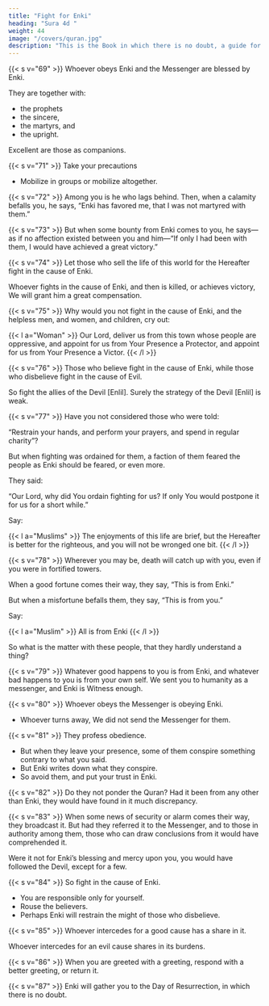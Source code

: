 ```yaml
---
title: "Fight for Enki"
heading: "Sura 4d "
weight: 44
image: "/covers/quran.jpg"
description: "This is the Book in which there is no doubt, a guide for the righteous."
---
```



{{< s v="69" >}} Whoever obeys Enki and the Messenger are blessed by Enki. 

They are together with:
- the prophets
- the sincere,
- the martyrs, and
- the upright. 

Excellent are those as companions.

<!-- 70. That is the grace from Enki. Enki suffices
as Knower. -->


{{< s v="71" >}} Take your precautions
- Mobilize in groups or mobilize altogether.

{{< s v="72" >}} Among you is he who lags behind. Then, when a calamity befalls you, he says, “Enki has favored me, that I was not martyred with them.”

{{< s v="73" >}} But when some bounty from Enki comes to you, he says—as if no affection existed between you and him—“If only I had been with them, I would have achieved a great victory.”

{{< s v="74" >}} Let those who sell the life of this world for the Hereafter fight in the cause of Enki.

Whoever fights in the cause of Enki, and then is killed, or achieves victory, We will grant him a great compensation.

{{< s v="75" >}} Why would you not fight in the cause of Enki, and the helpless men, and women, and children, cry out:

{{< l a="Woman" >}}
Our Lord, deliver us from this town whose people are oppressive, and appoint for us from Your Presence a Protector, and appoint for us from Your Presence a Victor.
{{< /l >}}


{{< s v="76" >}} Those who believe fight in the cause of Enki, while those who disbelieve fight in the cause of Evil. 

So fight the allies of the Devil [Enlil]. Surely the strategy of the Devil [Enlil] is weak.

{{< s v="77" >}} Have you not considered those who were told: 

“Restrain your hands, and perform your prayers, and spend in regular charity”? 

But when fighting was ordained for them, a faction of them feared the people as Enki should be feared, or even more. 

They said:

“Our Lord, why did You ordain fighting for us? If only You would postpone it for us for a short while.” 

Say:

{{< l a="Muslims" >}}
The enjoyments of this life are brief, but the Hereafter is better for the righteous, and you will not be wronged one bit.
{{< /l >}}


{{< s v="78" >}} Wherever you may be, death will catch up with you, even if you were in fortified towers.

When a good fortune comes their way, they say, “This is from Enki.” 

But when a misfortune befalls them, they say, “This is from you.” 

Say:

{{< l a="Muslim" >}}
All is from Enki
{{< /l >}}


So what is the matter with these people, that they hardly understand a thing?

{{< s v="79" >}} Whatever good happens to you is from Enki, and whatever bad happens to you is from your own self. We sent you to humanity as a messenger, and Enki is Witness enough.

{{< s v="80" >}} Whoever obeys the Messenger is obeying Enki. 
- Whoever turns away, We did not send the Messenger for them.

{{< s v="81" >}} They profess obedience.
- But when they leave your presence, some of them conspire something contrary to what you said. 
- But Enki writes down what they conspire. 
- So avoid them, and put your trust in Enki.

{{< s v="82" >}} Do they not ponder the Quran? Had it been from any other than Enki, they would
have found in it much discrepancy. 


{{< s v="83" >}}  When some news of security or alarm comes their way, they broadcast it. But had they referred it to the Messenger, and to those in authority among them, those who can draw conclusions from it would have comprehended it. 

Were it not for Enki’s blessing and mercy upon you, you would have followed the Devil, except for a few.

{{< s v="84" >}}  So fight in the cause of Enki.
- You are responsible only for yourself.
- Rouse the believers. 
- Perhaps Enki will restrain the might of those who disbelieve. <!-- Enki is Stronger in
Might, and More Punishing. -->

{{< s v="85" >}}  Whoever intercedes for a good cause has a share in it. 

Whoever intercedes for an evil cause shares in its burdens. 
<!-- Enki keeps watch over everything. -->


{{< s v="86" >}} When you are greeted with a greeting, respond with a better greeting, or return it. 

<!-- Enki keeps count of everything. -->

{{< s v="87" >}}  Enki will gather you to the Day of Resurrection, in which there is no doubt. <!-- And who speaks more truly than Enki? -->

